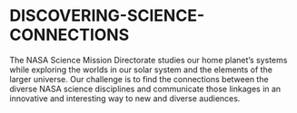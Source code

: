 # DISCOVERING-SCIENCE-CONNECTIONS
The NASA Science Mission Directorate studies our home planet’s systems while exploring the worlds in our solar system and the elements of the larger universe. Our challenge is to find the connections between the diverse NASA science disciplines and communicate those linkages in an innovative and interesting way to new and diverse audiences.
